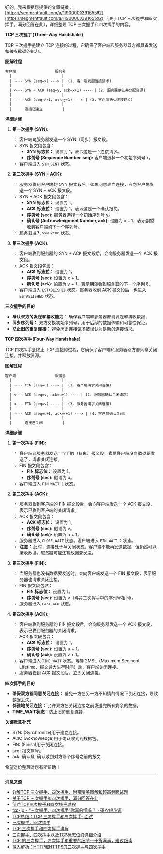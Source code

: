 好的，我来根据您提供的文章链接：[https://segmentfault.com/a/1190000039165592](https://segmentfault.com/a/1190000039165592) （关于TCP 三次握手和四次挥手，满分回答在此），详细整理 TCP 三次握手和四次挥手的内容。

**TCP 三次握手 (Three-Way Handshake)**

TCP 三次握手是建立 TCP 连接的过程，它确保了客户端和服务器双方都具备发送和接收数据的能力。

**图解过程**

```
客户端                  服务器
  |                       |
  | ---- SYN (seq=x) ---> |  (1. 客户端发起连接请求)
  |                       |
  | <--- SYN + ACK (seq=y, ack=x+1) ---- | (2. 服务器确认并分配资源)
  |                       |
  | ---- ACK (seq=x+1, ack=y+1) ---> | (3. 客户端确认连接建立)
  |                       |
  |      连接已建立         |
```

**详细步骤**

1.  **第一次握手 (SYN):**
    *   客户端向服务器发送一个 SYN（同步）报文段。
    *   SYN 报文段包含：
        *   **SYN 标志位：** 设置为 1，表示这是一个连接请求。
        *   **序列号 (Sequence Number, seq):**  客户端选择一个初始序列号 x。
    *   客户端进入 `SYN_SENT` 状态。

2.  **第二次握手 (SYN + ACK):**
    *   服务器收到客户端的 SYN 报文段后，如果同意建立连接，会向客户端发送一个 SYN + ACK 报文段。
    *   SYN + ACK 报文段包含：
        *   **SYN 标志位：** 设置为 1。
        *   **ACK 标志位：** 设置为 1，表示这是一个确认报文。
        *   **序列号 (seq):** 服务器选择一个初始序列号 y。
        *   **确认号 (Acknowledgment Number, ack):** 设置为 x + 1，表示期望收到客户端的下一个序列号。
    *   服务器进入 `SYN_RCVD` 状态。

3.  **第三次握手 (ACK):**
    *   客户端收到服务器的 SYN + ACK 报文段后，会向服务器发送一个 ACK 报文段。
    *   ACK 报文段包含：
        *   **ACK 标志位：** 设置为 1。
        *   **序列号 (seq):** 设置为 x + 1。
        *   **确认号 (ack):** 设置为 y + 1，表示期望收到服务器的下一个序列号。
    *   客户端进入 `ESTABLISHED` 状态。服务器收到 ACK 报文段后，也进入 `ESTABLISHED` 状态。

**三次握手的目的**

*   **确认双方的发送和接收能力：** 确保客户端和服务器都能发送和接收数据。
*   **同步序列号：** 双方交换初始序列号，用于后续的数据传输和可靠性保证。
*   **防止旧的重复连接：** 避免历史连接请求被误认为是新的连接请求。

**TCP 四次挥手 (Four-Way Handshake)**

TCP 四次挥手是终止 TCP 连接的过程，它确保了客户端和服务器双方都同意关闭连接，并释放资源。

**图解过程**

```
客户端                  服务器
  |                       |
  | ---- FIN (seq=u) ---> |  (1. 客户端请求关闭连接)
  |                       |
  | <--- ACK (seq=v, ack=u+1) ---- | (2. 服务器确认关闭请求)
  |                       |
  | <--- FIN (seq=v) ---- |  (3. 服务器请求关闭连接)
  |                       |
  | ---- ACK (seq=u+1, ack=v+1) ---> | (4. 客户端确认关闭)
  |                       |
  |      连接已关闭         |
```

**详细步骤**

1.  **第一次挥手 (FIN):**
    *   客户端向服务器发送一个 FIN（结束）报文段，表示客户端没有数据要发送了，请求关闭连接。
    *   FIN 报文段包含：
        *   **FIN 标志位：** 设置为 1。
        *   **序列号 (seq):**  假设为 u。
    *   客户端进入 `FIN_WAIT_1` 状态。

2.  **第二次挥手 (ACK):**
    *   服务器收到客户端的 FIN 报文段后，会向客户端发送一个 ACK 报文段，表示已收到客户端的关闭请求。
    *   ACK 报文段包含：
        *   **ACK 标志位：** 设置为 1。
        *   **序列号 (seq):** 假设为 v。
        *   **确认号 (ack):** 设置为 u + 1。
    *   服务器进入 `CLOSE_WAIT` 状态。客户端进入 `FIN_WAIT_2` 状态。
    *   **注意：** 此时，连接处于半关闭状态。客户端不能再发送数据，但仍然可以接收数据。服务器可能还有数据要发送。

3.  **第三次挥手 (FIN):**
    *   当服务器也没有数据要发送时，会向客户端发送一个 FIN 报文段，表示服务器也请求关闭连接。
    *   FIN 报文段包含：
        *   **FIN 标志位：** 设置为 1。
        *   **序列号 (seq):** 设置为 v（与第二次挥手中的序列号相同）。
    *   服务器进入 `LAST_ACK` 状态。

4.  **第四次挥手 (ACK):**
    *   客户端收到服务器的 FIN 报文段后，会向服务器发送一个 ACK 报文段，表示已收到服务器的关闭请求。
    *   ACK 报文段包含：
        *   **ACK 标志位：** 设置为 1。
        *   **序列号 (seq):** 设置为 u + 1。
        *   **确认号 (ack):** 设置为 v + 1。
    *   客户端进入 `TIME_WAIT` 状态。等待 2MSL（Maximum Segment Lifetime，报文最大生存时间）后，客户端关闭连接。
    *   服务器收到 ACK 报文段后，立即关闭连接。

**四次挥手的目的**

*   **确保双方都同意关闭连接：** 避免一方在另一方不知情的情况下关闭连接，导致数据丢失。
*   **优雅地关闭连接：** 允许双方在关闭连接之前发送完所有剩余的数据。
*    **TIME_WAIT状态**：防止旧的重复连接

**关键概念补充**
* SYN: (Synchronize)用于建立连接。
* ACK: (Acknowledge)用于确认收到的数据包。
* FIN: (Finish)用于关闭连接。
* seq: 报文序号。
* ack: 确认号, 确认收到对方哪个序号之前的报文.

希望这份整理对您有所帮助！


---
**消息来源**
- [详解TCP 三次握手、四次挥手，附带精美图解和超高频面试题](https://segmentfault.com/a/1190000022410446)
- [关于TCP 三次握手和四次挥手，满分回答在此](https://segmentfault.com/a/1190000039165592)
- [简述TCP三次握手和四次挥手过程](https://segmentfault.com/a/1190000025153419)
- [tcp-ip - “三次握手，四次挥手”你真的懂吗？ - 码农桃花源](https://segmentfault.com/a/1190000018170885)
- [TCP总结：TCP 三次握手和四次挥手- 面试](https://segmentfault.com/a/1190000039142786)
- [三次握手、四次挥手](https://segmentfault.com/a/1190000044493828)
- [TCP 三次握手和四次挥手详解](https://segmentfault.com/a/1190000040571193)
- [三次握手、四次挥手以及TCP标志位的详细介绍](https://segmentfault.com/a/1190000021151221)
- [TCP 的三次握手，四次挥手和重要的细节—干货满满，建议细读](https://segmentfault.com/a/1190000021252464)
- [深入解析：HTTP和HTTPS的三次握手与四次挥手](https://segmentfault.com/a/1190000045536632)
